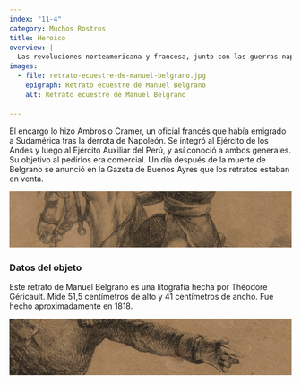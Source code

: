 ```yaml
---
index: "11-4"
category: Muchos Rostros
title: Heroico
overview: |
  Las revoluciones norteamericana y francesa, junto con las guerras napoleónicas, produjeron gran cantidad de retratos heroicos. Los retratos de Núñez de Ibarra de San Martín y Belgrano sirvieron de modelos para dos retratos ecuestres de cada uno hechos por el célebre artista Théodore Géricault, en París. 
images:
  - file: retrato-ecuestre-de-manuel-belgrano.jpg
    epigraph: Retrato ecuestre de Manuel Belgrano
    alt: Retrato ecuestre de Manuel Belgrano

---
```



El encargo lo hizo Ambrosio Cramer, un oficial francés que había emigrado a Sudamérica tras la derrota de Napoleón. Se integró al Ejército de los Andes y luego al Ejército Auxiliar del Perú, y así conoció a ambos generales. Su objetivo al pedirlos era comercial. Un día después de la muerte de Belgrano se anunció en la Gazeta de Buenos Ayres que los retratos estaban en venta.

![](./eje11-4-a.jpg)

### Datos del objeto
Este retrato de Manuel Belgrano es una litografía hecha por Théodore Géricault. Mide 51,5 centímetros de alto y 41 centímetros de ancho. Fue hecho aproximadamente en 1818.

![](./eje11-4-b.jpg)

